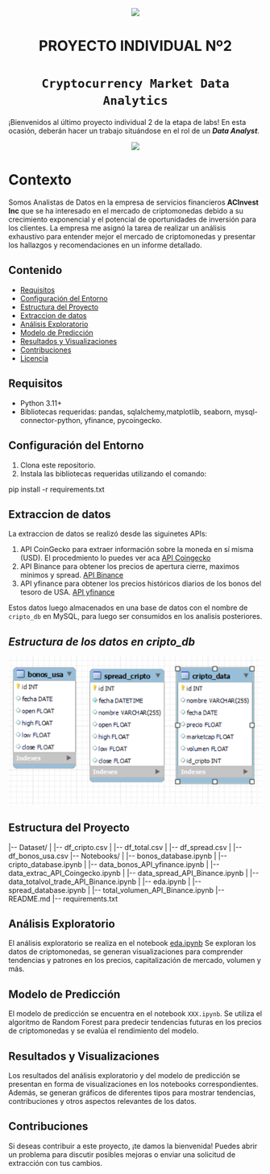 <p align='center'>
<img src ="https://d31uz8lwfmyn8g.cloudfront.net/Assets/logo-henry-white-lg.png">
<p>

<h1 align='center'>
 <b>PROYECTO INDIVIDUAL Nº2</b>
</h1>
 
# <h1 align="center">**`Cryptocurrency Market Data Analytics`**</h1>
¡Bienvenidos al último proyecto individual 2 de la etapa de labs! En esta ocasión, deberán hacer un trabajo situándose en el rol de un ***Data Analyst***.
<p align='center'>
<img src = 'https://www.clarin.com/img/2023/06/14/WJlAYJhAg_360x240__1.jpg' height = 200>
<p>

# Contexto

Somos Analistas de Datos en la empresa de servicios financieros **ACInvest Inc** que se ha interesado en el mercado de criptomonedas debido a su crecimiento exponencial y el potencial de oportunidades de inversión para los clientes. La empresa me asignó la tarea de realizar un análisis exhaustivo para entender mejor el mercado de criptomonedas y presentar los hallazgos y recomendaciones en un informe detallado.

## Contenido

- [Requisitos](#requisitos)
- [Configuración del Entorno](#configuración-del-entorno)
- [Estructura del Proyecto](#estructura-del-proyecto)
- [Extraccion de datos](#extraccion-de-datos)
- [Análisis Exploratorio](#análisis-exploratorio)
- [Modelo de Predicción](#modelo-de-predicción)
- [Resultados y Visualizaciones](#resultados-y-visualizaciones)
- [Contribuciones](#contribuciones)
- [Licencia](#licencia)

## Requisitos

- Python 3.11+
- Bibliotecas requeridas: pandas, sqlalchemy,matplotlib, seaborn, mysql-connector-python, yfinance, pycoingecko.

## Configuración del Entorno

1. Clona este repositorio.
2. Instala las bibliotecas requeridas utilizando el comando:

pip install -r requirements.txt

## Extraccion de datos
La extraccion de datos se realizó desde las siguinetes APIs:
1. API CoinGecko para extraer información sobre la moneda en sí misma (USD). El procedmiento lo puedes ver aca [API Coingecko](Notebook/data_extrac_API_Coingecko.ipynb)
2. API Binance para obtener los precios de apertura cierre, maximos minimos y spread. [API Binance](Notebook/data_spread_API_Binance.ipynb)
3. API yfinance para obtener los precios históricos diarios de los bonos del tesoro de USA. [API yfinance](Notebook/data_bonos_API_yfinance.ipynb)

Estos datos luego almacenados en una base de datos con el nombre de `cripto_db` en MySQL, para luego ser consumidos en los analisis posteriores.

## ***Estructura de los datos en cripto_db***

![Tablas y columnas almacenadas en la base de datos](./Images/tablas_db.png)

## Estructura del Proyecto

|-- Dataset/
| |-- df_cripto.csv
| |-- df_total.csv
| |-- df_spread.csv
| |-- df_bonos_usa.csv
|-- Notebooks/
| |-- bonos_database.ipynb
| |-- cripto_database.ipynb
| |-- data_bonos_API_yfinance.ipynb
| |-- data_extrac_API_Coingecko.ipynb
| |-- data_spread_API_Binance.ipynb
| |-- data_totalvol_trade_API_Binance.ipynb
| |-- eda.ipynb
| |-- spread_database.ipynb
| |-- total_volumen_API_Binance.ipynb
|-- README.md
|-- requirements.txt


## Análisis Exploratorio

El análisis exploratorio se realiza en el notebook [eda.ipynb](Notebook/eda.ipynb) Se exploran los datos de criptomonedas, se generan visualizaciones para comprender tendencias y patrones en los precios, capitalización de mercado, volumen y más.

## Modelo de Predicción

El modelo de predicción se encuentra en el notebook `XXX.ipynb`. Se utiliza el algoritmo de Random Forest para predecir tendencias futuras en los precios de criptomonedas y se evalúa el rendimiento del modelo.

## Resultados y Visualizaciones

Los resultados del análisis exploratorio y del modelo de predicción se presentan en forma de visualizaciones en los notebooks correspondientes. Además, se generan gráficos de diferentes tipos para mostrar tendencias, contribuciones y otros aspectos relevantes de los datos.

## Contribuciones

Si deseas contribuir a este proyecto, ¡te damos la bienvenida! Puedes abrir un problema para discutir posibles mejoras o enviar una solicitud de extracción con tus cambios.